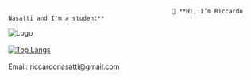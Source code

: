                                                  👋 **Hi, I’m Riccardo Nasatti and I'm a student**
![Logo](https://atletanews.sport/wp-content/uploads/2022/01/bobotv.png)
\
\
[![Top Langs](https://github-readme-stats.vercel.app/api/top-langs/?username=Nasatti)](https://github.com/anuraghazra/github-readme-stats)
\
\
Email: riccardonasatti@gmail.com
